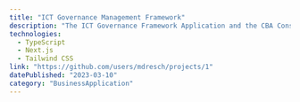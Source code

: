 ```yaml
---
title: "ICT Governance Management Framework"
description: "The ICT Governance Framework Application and the CBA Consult IT Management Framework are initiatives aimed at optimizing governance in multi-cloud environments."
technologies:
  - TypeScript
  - Next.js
  - Tailwind CSS
link: "https://github.com/users/mdresch/projects/1"
datePublished: "2023-03-10"
category: "BusinessApplication"
---
```


